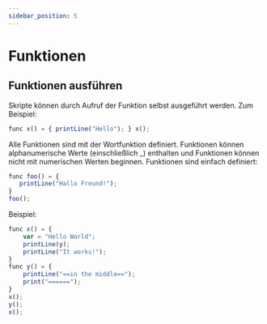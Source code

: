 ```yaml
---
sidebar_position: 5
---
```


# Funktionen

## Funktionen ausführen

Skripte können durch Aufruf der Funktion selbst ausgeführt werden. Zum Beispiel:
```jsx
func x() = { printLine("Hello"); } x();
```

Alle Funktionen sind mit der Wortfunktion definiert. Funktionen können alphanumerische Werte (einschließlich _) enthalten und Funktionen können nicht mit numerischen Werten beginnen. Funktionen sind einfach definiert:

```jsx
func foo() = {
   printLine("Hallo Freund!");
}
foo();
```

Beispiel:

```jsx
func x() = {
    var = "Hello World";
    printLine(y);
    printLine("It works!");
}
func y() = {
    printLine("==in the middle==");
    print("======");
}
x();
y();
x();

```